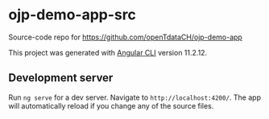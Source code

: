 # ojp-demo-app-src

Source-code repo for https://github.com/openTdataCH/ojp-demo-app

This project was generated with [Angular CLI](https://github.com/angular/angular-cli) version 11.2.12.

## Development server

Run `ng serve` for a dev server. Navigate to `http://localhost:4200/`. The app will automatically reload if you change any of the source files.
